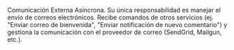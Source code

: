Comunicación Externa Asíncrona. Su única responsabilidad es manejar el envío de correos electrónicos. Recibe comandos de otros servicios (ej. "Enviar correo de bienvenida", "Enviar notificación de nuevo comentario") y gestiona la comunicación con el proveedor de correo (SendGrid, Mailgun, etc.).